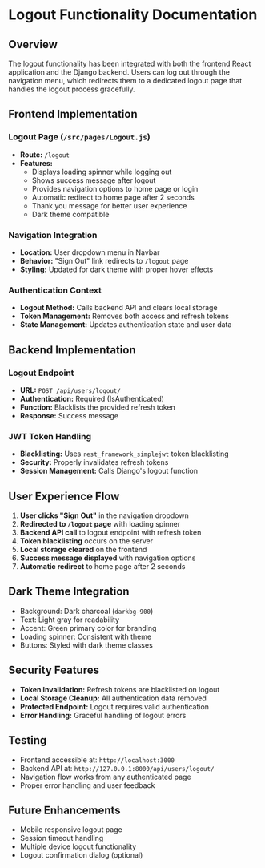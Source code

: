 # Logout Functionality Documentation

## Overview
The logout functionality has been integrated with both the frontend React application and the Django backend. Users can log out through the navigation menu, which redirects them to a dedicated logout page that handles the logout process gracefully.

## Frontend Implementation

### Logout Page (`/src/pages/Logout.js`)
- **Route:** `/logout`
- **Features:**
  - Displays loading spinner while logging out
  - Shows success message after logout
  - Provides navigation options to home page or login
  - Automatic redirect to home page after 2 seconds
  - Thank you message for better user experience
  - Dark theme compatible

### Navigation Integration
- **Location:** User dropdown menu in Navbar
- **Behavior:** "Sign Out" link redirects to `/logout` page
- **Styling:** Updated for dark theme with proper hover effects

### Authentication Context
- **Logout Method:** Calls backend API and clears local storage
- **Token Management:** Removes both access and refresh tokens
- **State Management:** Updates authentication state and user data

## Backend Implementation

### Logout Endpoint
- **URL:** `POST /api/users/logout/`
- **Authentication:** Required (IsAuthenticated)
- **Function:** Blacklists the provided refresh token
- **Response:** Success message

### JWT Token Handling
- **Blacklisting:** Uses `rest_framework_simplejwt` token blacklisting
- **Security:** Properly invalidates refresh tokens
- **Session Management:** Calls Django's logout function

## User Experience Flow

1. **User clicks "Sign Out"** in the navigation dropdown
2. **Redirected to `/logout` page** with loading spinner
3. **Backend API call** to logout endpoint with refresh token
4. **Token blacklisting** occurs on the server
5. **Local storage cleared** on the frontend
6. **Success message displayed** with navigation options
7. **Automatic redirect** to home page after 2 seconds

## Dark Theme Integration
- Background: Dark charcoal (`darkbg-900`)
- Text: Light gray for readability
- Accent: Green primary color for branding
- Loading spinner: Consistent with theme
- Buttons: Styled with dark theme classes

## Security Features
- **Token Invalidation:** Refresh tokens are blacklisted on logout
- **Local Storage Cleanup:** All authentication data removed
- **Protected Endpoint:** Logout requires valid authentication
- **Error Handling:** Graceful handling of logout errors

## Testing
- Frontend accessible at: `http://localhost:3000`
- Backend API at: `http://127.0.0.1:8000/api/users/logout/`
- Navigation flow works from any authenticated page
- Proper error handling and user feedback

## Future Enhancements
- Mobile responsive logout page
- Session timeout handling
- Multiple device logout functionality
- Logout confirmation dialog (optional)
